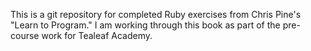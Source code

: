 This is a git repository for completed Ruby exercises from Chris Pine's "Learn to Program." I am working through this book as part of the pre-course work for Tealeaf Academy. 